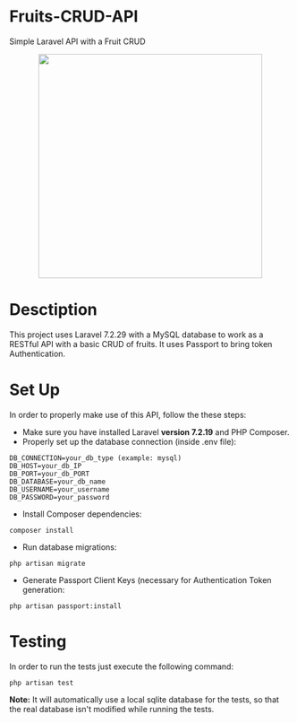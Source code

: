 # Fruits-CRUD-API

Simple Laravel API with a Fruit CRUD

<p align="center"><a href="https://laravel.com" target="_blank"><img src="https://raw.githubusercontent.com/laravel/art/master/logo-lockup/5%20SVG/2%20CMYK/1%20Full%20Color/laravel-logolockup-cmyk-red.svg" width="400"></a></p>

# Desctiption
This project uses Laravel 7.2.29 with a MySQL database to work as a RESTful API with a basic CRUD of fruits. It uses Passport to bring token Authentication.

# Set Up
In order to properly make use of this API, follow the these steps:
- Make sure you have installed Laravel **version 7.2.19** and PHP Composer.
- Properly set up the database connection (inside .env file): 
```dotenv
DB_CONNECTION=your_db_type (example: mysql)
DB_HOST=your_db_IP
DB_PORT=your_db_PORT
DB_DATABASE=your_db_name
DB_USERNAME=your_username
DB_PASSWORD=your_password
```
- Install Composer dependencies:
```
composer install
```
- Run database migrations:
```
php artisan migrate
```
- Generate Passport Client Keys (necessary for Authentication Token generation:
```
php artisan passport:install
```

# Testing
In order to run the tests just execute the following command:
```
php artisan test
```
**Note:** It will automatically use a local sqlite database for the tests, so that the real database isn't modified while running the tests.
